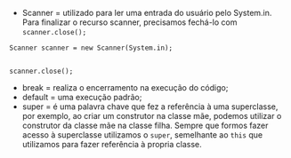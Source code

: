 - Scanner = utilizado para ler uma entrada do usuário pelo System.in. Para finalizar o recurso scanner, precisamos fechá-lo com `scanner.close();`
```
Scanner scanner = new Scanner(System.in);


scanner.close();
```
- break = realiza o encerramento na execução do código;
- default = uma execução padrão;
- super = é uma palavra chave que fez a referência à uma superclasse, por exemplo, ao criar um construtor na classe mãe, podemos utilizar o construtor da classe mãe na classe filha. Sempre que formos fazer acesso à superclasse utilizamos o `super`, semelhante ao `this` que utilizamos para fazer referência à propria classe.